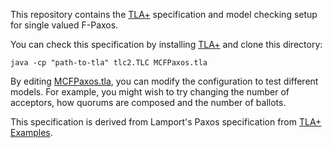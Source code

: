 
This repository contains the [TLA+](research.microsoft.com/en-us/um/people/lamport/tla/tla.html) specification and model checking setup for single valued F-Paxos.

You can check this specification by installing [TLA+](http://research.microsoft.com/en-us/um/people/lamport/tla/tla.html) and clone this directory:
```
java -cp "path-to-tla" tlc2.TLC MCFPaxos.tla
```

By editing [MCFPaxos.tla](MCFPaxos.tla), you can modify the configuration to test different models. For example, you might wish to try changing the number of acceptors, how quorums are composed and the number of ballots.

This specification is derived from Lamport's Paxos specification from [TLA+ Examples](https://github.com/tlaplus/Examples).
